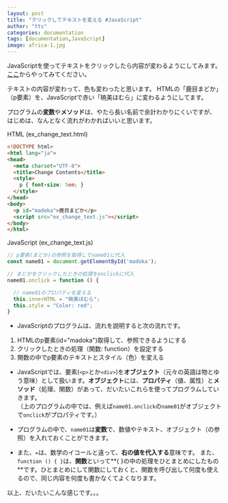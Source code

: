 ```yaml
---
layout: post
title: "クリックしてテキストを変える #JavaScript"
author: "tts"
categories: documentation
tags: [documentation,JavaScript]
image: africa-1.jpg
---
```


JavaScriptを使ってテキストをクリックしたら内容が変わるようにしてみます。
[ここ](/sample/ex_change_text.html)からやってみてください。

テキストの内容が変わって、色も変わったと思います。
HTMLの「鹿目まどか」（p要素）を、JavaScriptで赤い「暁美ほむら」に変わるようにしてます。


プログラムの**変数**や**メソッド**は、やたら長い名前で余計わかりにくいですが、
はじめは、なんとなく流れがわかればいいと思います。

HTML (ex_change_text.html)
```html
<!DOCTYPE html>
<html lang="ja">
<head>
  <meta charset="UTF-8">
  <title>Change Contents</title>
  <style>
    p { font-size: 5em; }
  </style>
</head>
<body>
  <p id="madoka">鹿目まどか</p>
  <script src="ex_change_text.js"></script>
</body>
</html>
```

JavaScript (ex_change_text.js)
```js
// p要素(まどか)の参照を取得してname01に代入
const name01 = document.getElementById('madoka');

// まどかをクリックしたときの処理をonclickに代入
name01.onclick = function () {

  // name01のプロパティを変える
  this.innerHTML = "暁美ほむら";
  this.style = "Color: red";
}
```


- JavaScriptのプログラムは、流れを説明すると次の流れです。
1. HTMLのp要素(id="madoka")取得して、参照できるようにする
2. クリックしたときの処理（関数: function）を設定する
3. 関数の中でp要素のテキストとスタイル（色）を変える


- JavaScriptでは、要素(`<p>`とか`<div>`)を**オブジェクト**（元々の英語は物とゆう意味）として扱います。**オブジェクト**には、**プロパティ**（値、属性）と**メソッド**（処理、関数）があって、だいたいこれらを使ってプログラムしていきます。  
（上のプログラムの中では、例えば`name01.onclick`の`name01`がオブジェクトで`onclick`がプロパティです。）

- プログラムの中で、`name01`は**変数**で、数値やテキスト、オブジェクト（の参照）を入れておくことができます。

- また、`=`は、数学のイコールと違って、**右の値を代入する**意味です。
また、`function () { }`は、**関数**といって**{  }の中の処理をひとまとめにしたもの**です。ひとまとめにして関数にしておくと、関数を呼び出して何度も使えるので、同じ内容を何度も書かなくてよくなります。


以上、だいたいこんな感じです。。。